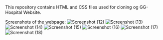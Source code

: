 This repository contains HTML and CSS files used for cloning og GG-Hospital Website.

Screenshots of the webpage:
![Screenshot (12)](https://github.com/athul-v-nair/gg-hospital-clone/assets/107465027/30b4f789-fb34-4364-823b-866d99b5271f)
![Screenshot (13)](https://github.com/athul-v-nair/gg-hospital-clone/assets/107465027/ff71ebcc-1467-4037-8039-b943b77fc3d6)
![Screenshot (14)](https://github.com/athul-v-nair/gg-hospital-clone/assets/107465027/ef4d7513-77fe-4dab-952c-34ef73097a97)
![Screenshot (15)](https://github.com/athul-v-nair/gg-hospital-clone/assets/107465027/4510ea1e-0c60-414d-9edf-87d9c18d36ef)
![Screenshot (16)](https://github.com/athul-v-nair/gg-hospital-clone/assets/107465027/4b481d69-574b-4e4a-8cb2-6d1972231018)
![Screenshot (17)](https://github.com/athul-v-nair/gg-hospital-clone/assets/107465027/4b17c71c-6214-4bcc-8e93-dc93bf36ac4b)
![Screenshot (18)](https://github.com/athul-v-nair/gg-hospital-clone/assets/107465027/bfa994af-bb7f-4c5f-9850-e584cc69c371)
